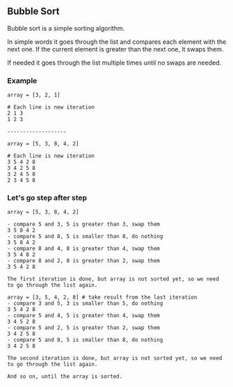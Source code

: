 ## Bubble Sort

Bubble sort is a simple sorting algorithm.

In simple words it goes through the list and compares each element with the next one.
If the current element is greater than the next one, it swaps them.

If needed it goes through the list multiple times until no swaps are needed.

### Example

```
array = [3, 2, 1]

# Each line is new iteration
2 1 3
1 2 3

-------------------

array = [5, 3, 8, 4, 2]

# Each line is new iteration
3 5 4 2 8
3 4 2 5 8
3 2 4 5 8
2 3 4 5 8
```

### Let's go step after step


```
array = [5, 3, 8, 4, 2]

- compare 5 and 3, 5 is greater than 3, swap them
3 5 8 4 2
- compare 5 and 8, 5 is smaller than 8, do nothing
3 5 8 4 2
- compare 8 and 4, 8 is greater than 4, swap them
3 5 4 8 2
- compare 8 and 2, 8 is greater than 2, swap them
3 5 4 2 8

The first iteration is done, but array is not sorted yet, so we need to go through the list again.

array = [3, 5, 4, 2, 8] # take result from the last iteration
- compare 3 and 5, 3 is smaller than 5, do nothing
3 5 4 2 8
- compare 5 and 4, 5 is greater than 4, swap them
3 4 5 2 8
- compare 5 and 2, 5 is greater than 2, swap them
3 4 2 5 8
- compare 5 and 8, 5 is smaller than 8, do nothing
3 4 2 5 8

The second iteration is done, but array is not sorted yet, so we need to go through the list again.

And so on, until the array is sorted.
```



